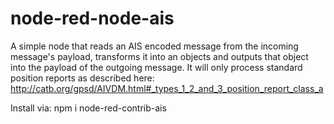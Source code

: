 # node-red-node-ais
A simple node that reads an AIS encoded message from the incoming message's payload, transforms it into an objects and outputs that object into the payload of the outgoing message. 
It will only process standard position reports as described here: http://catb.org/gpsd/AIVDM.html#_types_1_2_and_3_position_report_class_a

Install via: npm i node-red-contrib-ais